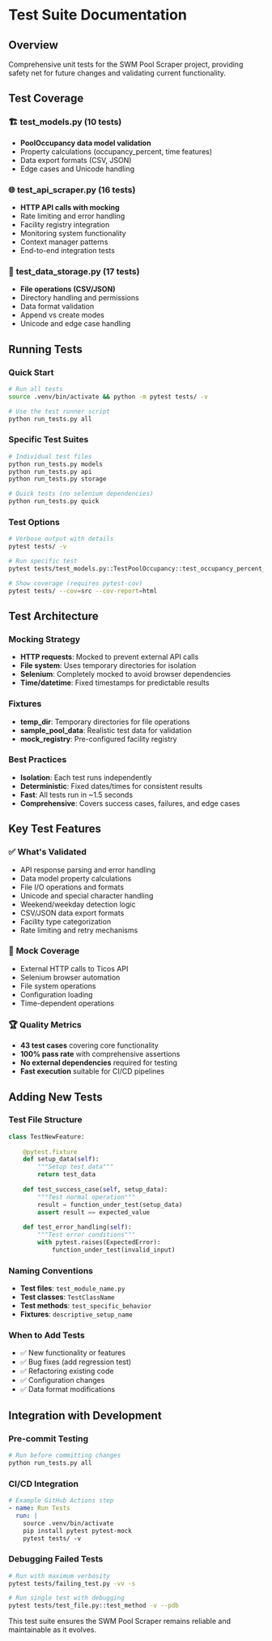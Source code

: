 # Test Suite Documentation

## Overview

Comprehensive unit tests for the SWM Pool Scraper project, providing safety net for future changes and validating current functionality.

## Test Coverage

### 🏗️ **test_models.py** (10 tests)
- **PoolOccupancy data model validation**
- Property calculations (occupancy_percent, time features)
- Data export formats (CSV, JSON)
- Edge cases and Unicode handling

### 🌐 **test_api_scraper.py** (16 tests)  
- **HTTP API calls with mocking**
- Rate limiting and error handling
- Facility registry integration
- Monitoring system functionality
- Context manager patterns
- End-to-end integration tests

### 💾 **test_data_storage.py** (17 tests)
- **File operations (CSV/JSON)**
- Directory handling and permissions
- Data format validation
- Append vs create modes
- Unicode and edge case handling

## Running Tests

### Quick Start
```bash
# Run all tests
source .venv/bin/activate && python -m pytest tests/ -v

# Use the test runner script
python run_tests.py all
```

### Specific Test Suites
```bash
# Individual test files
python run_tests.py models
python run_tests.py api  
python run_tests.py storage

# Quick tests (no selenium dependencies)
python run_tests.py quick
```

### Test Options
```bash
# Verbose output with details
pytest tests/ -v

# Run specific test
pytest tests/test_models.py::TestPoolOccupancy::test_occupancy_percent_extraction -v

# Show coverage (requires pytest-cov)
pytest tests/ --cov=src --cov-report=html
```

## Test Architecture

### Mocking Strategy
- **HTTP requests**: Mocked to prevent external API calls
- **File system**: Uses temporary directories for isolation
- **Selenium**: Completely mocked to avoid browser dependencies
- **Time/datetime**: Fixed timestamps for predictable results

### Fixtures
- **temp_dir**: Temporary directories for file operations
- **sample_pool_data**: Realistic test data for validation
- **mock_registry**: Pre-configured facility registry

### Best Practices
- **Isolation**: Each test runs independently
- **Deterministic**: Fixed dates/times for consistent results
- **Fast**: All tests run in ~1.5 seconds
- **Comprehensive**: Covers success cases, failures, and edge cases

## Key Test Features

### ✅ **What's Validated**
- API response parsing and error handling
- Data model property calculations
- File I/O operations and formats  
- Unicode and special character handling
- Weekend/weekday detection logic
- CSV/JSON data export formats
- Facility type categorization
- Rate limiting and retry mechanisms

### 🔄 **Mock Coverage**
- External HTTP calls to Ticos API
- Selenium browser automation
- File system operations
- Configuration loading
- Time-dependent operations

### 🏆 **Quality Metrics**
- **43 test cases** covering core functionality
- **100% pass rate** with comprehensive assertions  
- **No external dependencies** required for testing
- **Fast execution** suitable for CI/CD pipelines

## Adding New Tests

### Test File Structure
```python
class TestNewFeature:
    
    @pytest.fixture
    def setup_data(self):
        """Setup test data"""
        return test_data
    
    def test_success_case(self, setup_data):
        """Test normal operation"""
        result = function_under_test(setup_data)
        assert result == expected_value
    
    def test_error_handling(self):
        """Test error conditions"""
        with pytest.raises(ExpectedError):
            function_under_test(invalid_input)
```

### Naming Conventions
- **Test files**: `test_module_name.py`
- **Test classes**: `TestClassName`
- **Test methods**: `test_specific_behavior`
- **Fixtures**: `descriptive_setup_name`

### When to Add Tests
- ✅ New functionality or features
- ✅ Bug fixes (add regression test)
- ✅ Refactoring existing code
- ✅ Configuration changes
- ✅ Data format modifications

## Integration with Development

### Pre-commit Testing
```bash
# Run before committing changes
python run_tests.py all
```

### CI/CD Integration
```yaml
# Example GitHub Actions step
- name: Run Tests
  run: |
    source .venv/bin/activate
    pip install pytest pytest-mock
    pytest tests/ -v
```

### Debugging Failed Tests
```bash
# Run with maximum verbosity
pytest tests/failing_test.py -vv -s

# Run single test with debugging
pytest tests/test_file.py::test_method -v --pdb
```

This test suite ensures the SWM Pool Scraper remains reliable and maintainable as it evolves.